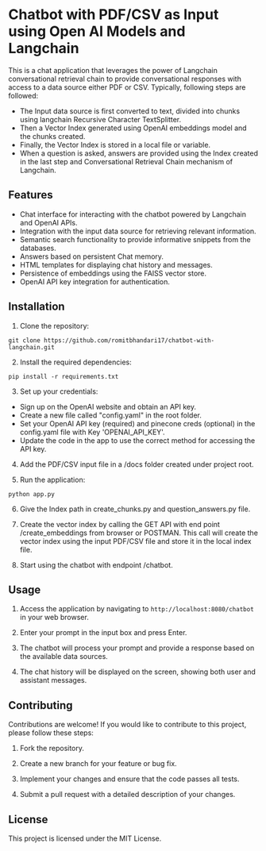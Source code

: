 # Chatbot with PDF/CSV as Input using Open AI Models and Langchain

This is a chat application that leverages the power of Langchain conversational retrieval chain to provide conversational responses with access to a data source either PDF or CSV. Typically, following steps are followed:
- The Input data source is first converted to text, divided into chunks using langchain Recursive Character TextSplitter.
- Then a Vector Index generated using OpenAI embeddings model and the chunks created. 
- Finally, the Vector Index is stored in a local file or variable.
- When a question is asked, answers are provided using the Index created in the last step and Conversational Retrieval Chain mechanism of Langchain.


## Features

- Chat interface for interacting with the chatbot powered by Langchain and OpenAI APIs.
- Integration with the input data source for retrieving relevant information.
- Semantic search functionality to provide informative snippets from the databases.
- Answers based on persistent Chat memory.
- HTML templates for displaying chat history and messages.
- Persistence of embeddings using the FAISS vector store.
- OpenAI API key integration for authentication.

## Installation

1. Clone the repository:

```
git clone https://github.com/romitbhandari17/chatbot-with-langchain.git
```

2. Install the required dependencies:

```
pip install -r requirements.txt
```

3. Set up your credentials:

- Sign up on the OpenAI website and obtain an API key.
- Create a new file called "config.yaml" in the root folder.
- Set your OpenAI API key (required) and pinecone creds (optional) in the config.yaml file with Key 'OPENAI_API_KEY'.
- Update the code in the app to use the correct method for accessing the API key.

4. Add the PDF/CSV input file in a /docs folder created under project root.

5. Run the application:

```
python app.py
```

6. Give the Index path in create_chunks.py and question_answers.py file.

7. Create the vector index by calling the GET API with end point /create_embeddings from browser or POSTMAN. This call will create the vector index using the input PDF/CSV file and store it in the local index file.

8. Start using the chatbot with endpoint /chatbot.

## Usage

1. Access the application by navigating to `http://localhost:8080/chatbot` in your web browser.

2. Enter your prompt in the input box and press Enter.

3. The chatbot will process your prompt and provide a response based on the available data sources.

4. The chat history will be displayed on the screen, showing both user and assistant messages.

## Contributing

Contributions are welcome! If you would like to contribute to this project, please follow these steps:

1. Fork the repository.

2. Create a new branch for your feature or bug fix.

3. Implement your changes and ensure that the code passes all tests.

4. Submit a pull request with a detailed description of your changes.

## License

This project is licensed under the MIT License.
